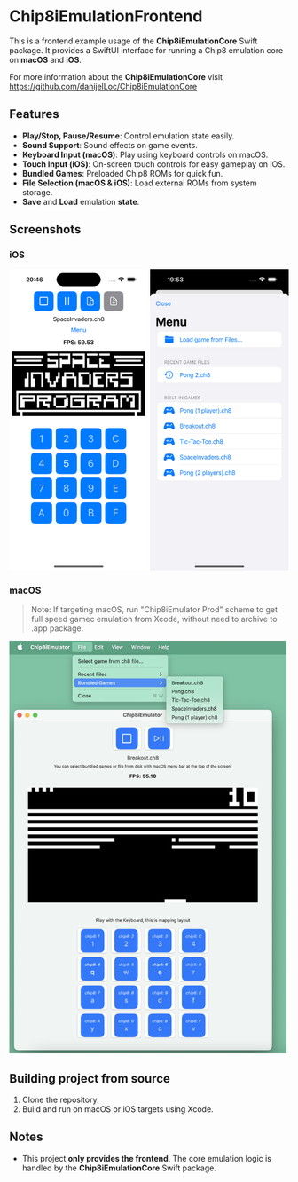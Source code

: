 # Chip8iEmulationFrontend

This is a frontend example usage of the **Chip8iEmulationCore** Swift package. It provides a SwiftUI interface for running a Chip8 emulation core on **macOS** and **iOS**.

For more information about the **Chip8iEmulationCore** visit https://github.com/danijelLoc/Chip8iEmulationCore

## Features

- **Play/Stop, Pause/Resume**: Control emulation state easily.
- **Sound Support**: Sound effects on game events.
- **Keyboard Input (macOS)**: Play using keyboard controls on macOS.
- **Touch Input (iOS)**: On-screen touch controls for easy gameplay on iOS.
- **Bundled Games**: Preloaded Chip8 ROMs for quick fun.
- **File Selection (macOS & iOS)**: Load external ROMs from system storage.
- **Save** and **Load** emulation **state**.

## Screenshots

### iOS
<p float="left">
    <img src="./Chip8iEmulator/Screenshots/iOS.png" alt="Usage example in iOS app - game" width="250"/>
    <img src="./Chip8iEmulator/Screenshots/iOS-menu.png" alt="Usage example in iOS app - menu" width="250"/>
</p>

### macOS

> Note: If targeting macOS, run "Chip8iEmulator Prod" scheme to get full speed gamec emulation from Xcode, without need to archive to .app package.

<img src="./Chip8iEmulator/Screenshots/macOS.png" alt="Usage example in macOS app - game" width="500"/>

## Building project from source

1. Clone the repository.
2. Build and run on macOS or iOS targets using Xcode.
 
## Notes

- This project **only provides the frontend**. The core emulation logic is handled by the **Chip8iEmulationCore** Swift package.


